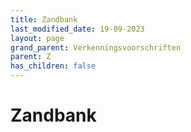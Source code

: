 ```yaml
---
title: Zandbank
last_modified_date: 19-09-2023
layout: page
grand_parent: Verkenningsvoorschriften
parent: Z
has_children: false
---
```


Zandbank
========

